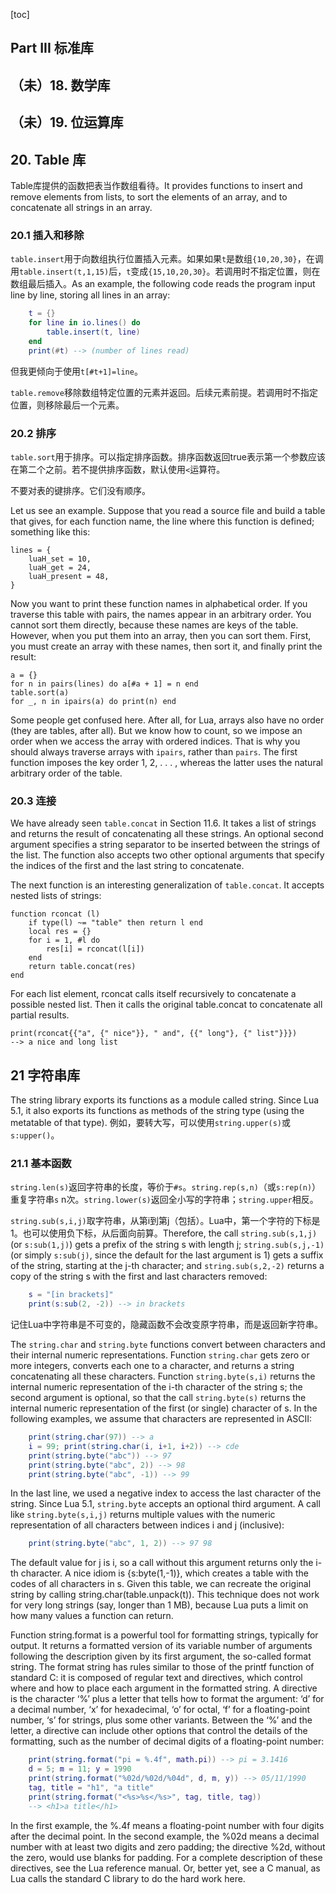 [toc]
## Part III 标准库

## （未）18. 数学库

## （未）19. 位运算库

## 20. Table 库

Table库提供的函数把表当作数组看待。It provides functions to insert and remove elements from lists, to sort the elements of an array, and to concatenate all strings in an array.

### 20.1 插入和移除

`table.insert`用于向数组执行位置插入元素。如果如果`t`是数组`{10,20,30}`，在调用`table.insert(t,1,15)`后，`t`变成`{15,10,20,30}`。若调用时不指定位置，则在数组最后插入。As an example, the following code reads the program input line by line, storing all lines in an array:

```lua
    t = {}
    for line in io.lines() do
    	table.insert(t, line)
    end
    print(#t) --> (number of lines read)
````

但我更倾向于使用`t[#t+1]=line`。

`table.remove`移除数组特定位置的元素并返回。后续元素前提。若调用时不指定位置，则移除最后一个元素。

### 20.2 排序

`table.sort`用于排序。可以指定排序函数。排序函数返回true表示第一个参数应该在第二个之前。若不提供排序函数，默认使用`<`运算符。

不要对表的键排序。它们没有顺序。

Let us see an example. Suppose that you read a source file and build a table that gives, for each function name, the line where this function is defined; something like this:

    lines = {
        luaH_set = 10,
        luaH_get = 24,
        luaH_present = 48,
    }

Now you want to print these function names in alphabetical order. If you traverse this table with pairs, the names appear in an arbitrary order. You cannot sort them directly, because these names are keys of the table. However, when you put them into an array, then you can sort them. First, you must create an array with these names, then sort it, and finally print the result:

    a = {}
    for n in pairs(lines) do a[#a + 1] = n end
    table.sort(a)
    for _, n in ipairs(a) do print(n) end

Some people get confused here. After all, for Lua, arrays also have no order (they are tables, after all). But we know how to count, so we impose an order when we access the array with ordered indices. That is why you should always traverse arrays with `ipairs`, rather than `pairs`. The first function imposes the key order 1, 2, . . . , whereas the latter uses the natural arbitrary order of the table.

### 20.3 连接

We have already seen `table.concat` in Section 11.6. It takes a list of strings and returns the result of concatenating all these strings. An optional second argument specifies a string separator to be inserted between the strings of the list. The function also accepts two other optional arguments that specify the indices of the first and the last string to concatenate.

The next function is an interesting generalization of `table.concat`. It accepts nested lists of strings:

    function rconcat (l)
    	if type(l) ~= "table" then return l end
    	local res = {}
    	for i = 1, #l do
    		res[i] = rconcat(l[i])
    	end
    	return table.concat(res)
    end

For each list element, rconcat calls itself recursively to concatenate a possible nested list. Then it calls the original table.concat to concatenate all partial results.

    print(rconcat{{"a", {" nice"}}, " and", {{" long"}, {" list"}}})
    --> a nice and long list

## 21 字符串库

The string library exports its functions as a module called string. Since Lua 5.1, it also exports its functions as methods of the string type (using the metatable of that type). 例如，要转大写，可以使用`string.upper(s)`或`s:upper()`。

### 21.1 基本函数

`string.len(s)`返回字符串的长度，等价于`#s`。`string.rep(s,n)`（或`s:rep(n)`）重复字符串`s` n次。`string.lower(s)`返回全小写的字符串；`string.upper`相反。

`string.sub(s,i,j)`取字符串，从第i到第j（包括）。Lua中，第一个字符的下标是1。也可以使用负下标，从后面向前算。Therefore, the call `string.sub(s,1,j)` (or `s:sub(1,j)`) gets a prefix of the string s with length j; `string.sub(s,j,-1)` (or simply `s:sub(j)`, since the default for the last argument is 1) gets a suffix of the string, starting at the j-th character; and `string.sub(s,2,-2)` returns a copy of the string s with the first and last characters removed:

```lua
	s = "[in brackets]"
	print(s:sub(2, -2)) --> in brackets
```

记住Lua中字符串是不可变的，隐藏函数不会改变原字符串，而是返回新字符串。

The `string.char` and `string.byte` functions convert between characters and their internal numeric representations. Function `string.char` gets zero or more integers, converts each one to a character, and returns a string concatenating all these characters. Function `string.byte(s,i)` returns the internal numeric representation of the i-th character of the string s; the second argument is optional, so that the call `string.byte(s)` returns the internal numeric representation of the first (or single) character of s. In the following examples, we assume that characters are represented in ASCII:

```lua
    print(string.char(97)) --> a
    i = 99; print(string.char(i, i+1, i+2)) --> cde
    print(string.byte("abc")) --> 97
    print(string.byte("abc", 2)) --> 98
    print(string.byte("abc", -1)) --> 99
```

In the last line, we used a negative index to access the last character of the string. Since Lua 5.1, `string.byte` accepts an optional third argument. A call like `string.byte(s,i,j)` returns multiple values with the numeric representation  of all characters between indices i and j (inclusive):

```lua
	print(string.byte("abc", 1, 2)) --> 97 98
```

The default value for j is i, so a call without this argument returns only the i-th character. A nice idiom is {s:byte(1,-1)}, which creates a table with the codes of all characters in s. Given this table, we can recreate the original string by calling string.char(table.unpack(t)). This technique does not work for very long strings (say, longer than 1 MB), because Lua puts a limit on how many values a function can return.

Function string.format is a powerful tool for formatting strings, typically for output. It returns a formatted version of its variable number of arguments following the description given by its first argument, the so-called format string. The format string has rules similar to those of the printf function of standard C: it is composed of regular text and directives, which control where and how to place each argument in the formatted string. A directive is the character ‘%’ plus a letter that tells how to format the argument: ‘d’ for a decimal number, ‘x’ for hexadecimal, ‘o’ for octal, ‘f’ for a floating-point number, ‘s’ for strings, plus some other variants. Between the ‘%’ and the letter, a directive can include other options that control the details of the formatting, such as the number of decimal digits of a floating-point number:

```lua
    print(string.format("pi = %.4f", math.pi)) --> pi = 3.1416
    d = 5; m = 11; y = 1990
    print(string.format("%02d/%02d/%04d", d, m, y)) --> 05/11/1990
    tag, title = "h1", "a title"
    print(string.format("<%s>%s</%s>", tag, title, tag))
    --> <h1>a title</h1>
```

In the first example, the %.4f means a floating-point number with four digits after the decimal point. In the second example, the %02d means a decimal number with at least two digits and zero padding; the directive %2d, without the zero, would use blanks for padding. For a complete description of these directives, see the Lua reference manual. Or, better yet, see a C manual, as Lua calls the standard C library to do the hard work here.
